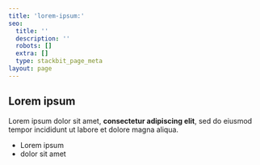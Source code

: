 ```yaml
---
title: 'lorem-ipsum:'
seo:
  title: ''
  description: ''
  robots: []
  extra: []
  type: stackbit_page_meta
layout: page
---
```

## **Lorem** ipsum

Lorem ipsum dolor sit amet, **consectetur adipiscing elit**, sed do eiusmod tempor incididunt ut labore et dolore magna aliqua.

*   Lorem ipsum
*   dolor sit amet
